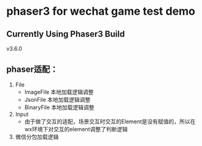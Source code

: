 # phaser3 for wechat game test demo
## Currently Using Phaser3 Build
v3.6.0
## phaser适配：
1. File
   - ImageFile 本地加载逻辑调整
   - JsonFile 本地加载逻辑调整
   - BinaryFile 本地加载逻辑调整
2. Input
   - 由于做了交互的适配，场景交互时交互的Element是没有赋值的，所以在wx环境下对交互的element调整了判断逻辑
3. 微信分包加载逻辑
